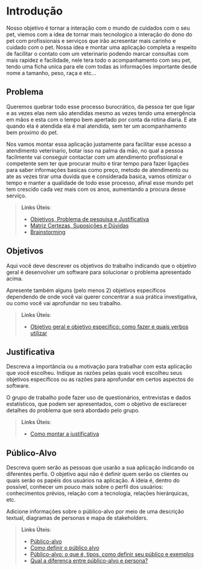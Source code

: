 # Introdução

Nosso objetivo é tornar a interação com o mundo de cuidados com o seu pet, viemos com a idea de tornar mais tecnologico a interação do dono do pet com profissionais e serviços que irão acresentar mais carinho e cuidado com o pet.
Nossa idea e montar uma aplicação completa a respeito de facilitar o contato com um veterinario podendo marcar consultas com mais rapidez e facilidade, nele tera todo o acompanhamento com seu pet, tendo uma ficha unica para ele com todas as informações importante desde nome a tamanho, peso, raça e etc...

## Problema
Queremos quebrar todo esse processo burocrático, da pessoa ter que ligar e as vezes elas nem são atendidas mesmo as vezes tendo uma emergência em mãos e esta com o tempo bem apertado por conta da rotina diaria. E ate quando ela é atendida ela é mal atendida, sem ter um acompanhamento bem proximo do pet.

Nos vamos montar essa aplicação justamente para facilitar esse acesso a atendimento veterinario, botar isso na palma da mão, no qual a pessoa facilmente vai conseguir contactar com um atendimento profissional e competente sem ter que procurar muito e tirar tempo para fazer ligações para saber informações basicas como preço, metodo de atendimento ou ate as vezes tirar uma duvida que e considerada basica, vamos otimizar o tempo e manter a qualidade de todo esse processo, afinal esse mundo pet tem crescido cada vez mais com os anos, aumentando a procura desse serviço.


> **Links Úteis**:
> - [Objetivos, Problema de pesquisa e Justificativa](https://medium.com/@versioparole/objetivos-problema-de-pesquisa-e-justificativa-c98c8233b9c3)
> - [Matriz Certezas, Suposições e Dúvidas](https://medium.com/educa%C3%A7%C3%A3o-fora-da-caixa/matriz-certezas-suposi%C3%A7%C3%B5es-e-d%C3%BAvidas-fa2263633655)
> - [Brainstorming](https://www.euax.com.br/2018/09/brainstorming/)

## Objetivos

Aqui você deve descrever os objetivos do trabalho indicando que o objetivo geral é desenvolver um software para solucionar o problema apresentado acima. 

Apresente também alguns (pelo menos 2) objetivos específicos dependendo de onde você vai querer concentrar a sua prática investigativa, ou como você vai aprofundar no seu trabalho.
 
> **Links Úteis**:
> - [Objetivo geral e objetivo específico: como fazer e quais verbos utilizar](https://blog.mettzer.com/diferenca-entre-objetivo-geral-e-objetivo-especifico/)

## Justificativa

Descreva a importância ou a motivação para trabalhar com esta aplicação que você escolheu. Indique as razões pelas quais você escolheu seus objetivos específicos ou as razões para aprofundar em certos aspectos do software.

O grupo de trabalho pode fazer uso de questionários, entrevistas e dados estatísticos, que podem ser apresentados, com o objetivo de esclarecer detalhes do problema que será abordado pelo grupo.

> **Links Úteis**:
> - [Como montar a justificativa](https://guiadamonografia.com.br/como-montar-justificativa-do-tcc/)

## Público-Alvo

Descreva quem serão as pessoas que usarão a sua aplicação indicando os diferentes perfis. O objetivo aqui não é definir quem serão os clientes ou quais serão os papéis dos usuários na aplicação. A ideia é, dentro do possível, conhecer um pouco mais sobre o perfil dos usuários: conhecimentos prévios, relação com a tecnologia, relações
hierárquicas, etc.

Adicione informações sobre o público-alvo por meio de uma descrição textual, diagramas de personas e mapa de stakeholders.

> **Links Úteis**:
> - [Público-alvo](https://blog.hotmart.com/pt-br/publico-alvo/)
> - [Como definir o público alvo](https://exame.com/pme/5-dicas-essenciais-para-definir-o-publico-alvo-do-seu-negocio/)
> - [Público-alvo: o que é, tipos, como definir seu público e exemplos](https://klickpages.com.br/blog/publico-alvo-o-que-e/)
> - [Qual a diferença entre público-alvo e persona?](https://rockcontent.com/blog/diferenca-publico-alvo-e-persona/)
